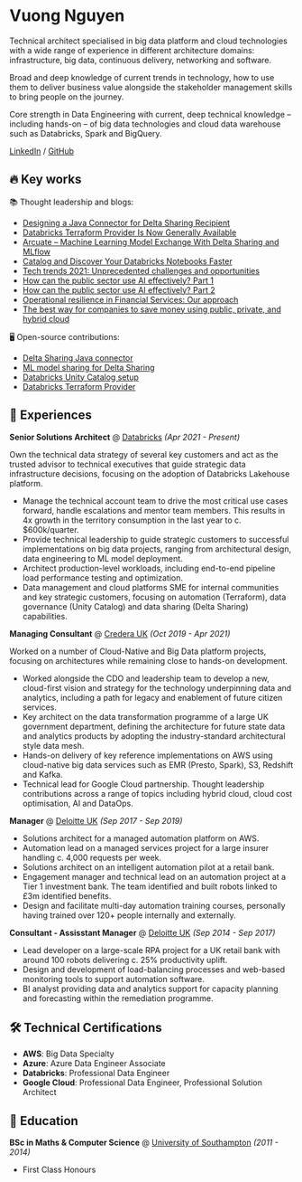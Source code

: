 # Vuong Nguyen

Technical architect specialised in big data platform and cloud technologies with a wide range of experience in different architecture domains: infrastructure, big data, continuous delivery, networking and software.

Broad and deep knowledge of current trends in technology, how to use them to deliver business value alongside the stakeholder management skills to bring people on the journey.

Core strength in Data Engineering with current, deep technical knowledge – including hands-on – of big data technologies and cloud data warehouse such as Databricks, Spark and BigQuery.

[LinkedIn](https://www.linkedin.com/in/vuong-nguyen/) / [GitHub](https://github.com/nkvuong/)

## 🔥 Key works
📚 Thought leadership and blogs:
- [Designing a Java Connector for Delta Sharing Recipient](https://databricks.com/blog/2022/06/29/designing-a-java-connector-for-delta-sharing-recipient.html)
- [Databricks Terraform Provider Is Now Generally Available](https://databricks.com/blog/2022/06/22/databricks-terraform-provider-is-now-generally-available.html)
- [Arcuate – Machine Learning Model Exchange With Delta Sharing and MLflow](https://databricks.com/blog/2022/05/24/arcuate-machine-learning-model-exchange-with-delta-sharing-and-mlflow.html)
- [Catalog and Discover Your Databricks Notebooks Faster](https://databricks.com/blog/2021/09/22/catalog-and-discover-your-databricks-notebooks-faster.html)
- [Tech trends 2021: Unprecedented challenges and opportunities](https://www.credera.co.uk/insights/tech-trends-2021-unprecedented-challenges-and-opportunities)
- [How can the public sector use AI effectively? Part 1](https://www.credera.co.uk/insights/how-public-sector-can-use-ai-machine-learning)
- [How can the public sector use AI effectively? Part 2](https://www.credera.co.uk/insights/ai-public-sector-guidance)
- [Operational resilience in Financial Services: Our approach](https://www.credera.co.uk/insights/operational-resiliency-in-financial-services-our-approach)
- [The best way for companies to save money using public, private, and hybrid cloud](https://www.credera.co.uk/insights/how-to-save-money-using-the-cloud)

🖥️ Open-source contributions:
- [Delta Sharing Java connector](https://github.com/databrickslabs/delta-sharing-java-connector)
- [ML model sharing for Delta Sharing](https://github.com/databrickslabs/arcuate)
- [Databricks Unity Catalog setup](https://github.com/databricks/unity-catalog-setup)
- [Databricks Terraform Provider](https://github.com/databricks/terraform-provider-databricks)

## 🚀 Experiences
**Senior Solutions Architect** @ [Databricks](https://databricks.com/) _(Apr 2021 - Present)_

Own the technical data strategy of several key customers and act as the trusted advisor to technical executives that guide strategic data infrastructure decisions, focusing on the adoption of Databricks Lakehouse platform.
- Manage the technical account team to drive the most critical use cases forward, handle escalations and mentor team members. This results in 4x growth in the territory consumption in the last year to c. $600k/quarter.
- Provide technical leadership to guide strategic customers to successful implementations on big data projects, ranging from architectural design, data engineering to ML model deployment.
- Architect production-level workloads, including end-to-end pipeline load performance testing and optimization. 
- Data management and cloud platforms SME for internal communities and key strategic customers, focusing on automation (Terraform), data governance (Unity Catalog) and data sharing (Delta Sharing) capabilities.

**Managing Consultant** @ [Credera UK](http://www.credera.co.uk/) _(Oct 2019 - Apr 2021)_

Worked on a number of Cloud-Native and Big Data platform projects, focusing on architectures while remaining close to hands-on development.

- Worked alongside the CDO and leadership team to develop a new, cloud-first vision and strategy for the technology underpinning data and analytics, including a path for legacy and enablement of future citizen services.
- Key architect on the data transformation programme of a large UK government department, defining the architecture for future state data and analytics products by adopting the industry-standard architectural style data mesh.
- Hands-on delivery of key reference implementations on AWS using cloud-native big data services such as EMR (Presto, Spark), S3, Redshift and Kafka.
- Technical lead for Google Cloud partnership. Thought leadership contributions across a range of topics including hybrid cloud, cloud cost optimisation, AI and DataOps.

**Manager** @ [Deloitte UK](https://www2.deloitte.com/uk/) _(Sep 2017 - Sep 2019)_

- Solutions architect for a managed automation platform on AWS.
- Automation lead on a managed services project for a large insurer handling c. 4,000 requests per week.
- Solutions architect on an intelligent automation pilot at a retail bank.
- Engagement manager and technical lead on an automation project at a Tier 1 investment bank. The team identified and built robots linked to £3m identified benefits.
- Design and facilitate multi-day automation training courses, personally having trained over 120+ people internally and externally.

**Consultant - Assisstant Manager** @ [Deloitte UK]() _(Sep 2014 - Sep 2017)_

- Lead developer on a large-scale RPA project for a UK retail bank with around 100 robots delivering c. 25% productivity uplift.
- Design and development of load-balancing processes and web-based monitoring tools to support automation software.
- BI analyst providing data and analytics support for capacity planning and forecasting within the remediation programme.

## 🛠 Technical Certifications
- **AWS**: Big Data Specialty
- **Azure**: Azure Data Engineer Associate
- **Databricks**: Professional Data Engineer
- **Google Cloud**: Professional Data Engineer, Professional Solution Architect

## 📝 Education
**BSc in Maths & Computer Science** @ [University of Southampton](https://www.southampton.ac.uk/) _(2011 - 2014)_
- First Class Honours

